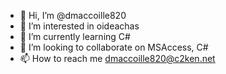 - 👋 Hi, I’m @dmaccoille820
- 👀 I’m interested in oideachas
- 🌱 I’m currently learning C#
- 💞️ I’m looking to collaborate on MSAccess, C#
- 📫 How to reach me dmaccoille820@c2ken.net

<!---
dmaccoille820/dmaccoille820 is a ✨ special ✨ repository because its `README.md` (this file) appears on your GitHub profile.
You can click the Preview link to take a look at your changes.
--->
